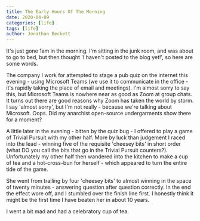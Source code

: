 ```yaml
---
title: The Early Hours Of The Morning
date: 2020-04-09
categories: [life]
tags: [life]
author: Jonathan Beckett
---
```


It's just gone 1am in the morning. I'm sitting in the junk room, and was about to go to bed, but then thought 'I haven't posted to the blog yet!', so here are some words.

The company I work for attempted to stage a pub quiz on the internet this evening - using Microsoft Teams (we use it to communicate in the office - it's rapidly taking the place of email and meetings). I'm almost sorry to say this, but Microsoft Teams is nowhere near as good as Zoom at group chats. It turns out there are good reasons why Zoom has taken the world by storm. I say 'almost sorry', but I'm not really - because we're talking about Microsoft. Oops. Did my anarchist open-source undergarments show there for a moment?

A little later in the evening - bitten by the quiz bug - I offered to play a game of Trivial Pursuit with my other half. More by luck than judgement I raced into the lead - winning five of the requisite 'cheesey bits' in short order (what DO you call the bits that go in the Trivial Pursuit counters?). Unfortunately my other half then wandered into the kitchen to make a cup of tea and a hot-cross-bun for herself - which appeared to turn the entire tide of the game.

She went from trailing by four 'cheesey bits' to almost winning in the space of twenty minutes - answering question after question correctly. In the end the effect wore off, and I stumbled over the finish line first. I honestly think it might be the first time I have beaten her in about 10 years.

I went a bit mad and had a celebratory cup of tea.